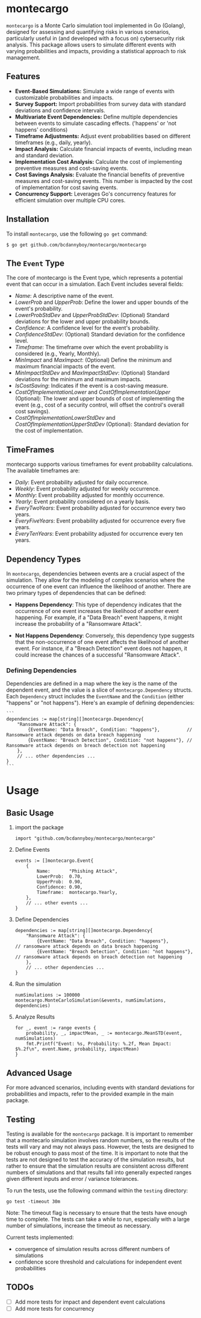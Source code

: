 # montecargo

`montecargo` is a Monte Carlo simulation tool implemented in Go (Golang), designed for assessing and quantifying risks in various scenarios, particularly useful in (and developed with a focus on) cybersecurity risk analysis. This package allows users to simulate different events with varying probabilities and impacts, providing a statistical approach to risk management.

## Features

- **Event-Based Simulations:** Simulate a wide range of events with customizable probabilities and impacts.
- **Survey Support:** Import probabilities from survey data with standard deviations and confidence intervals.
- **Multivariate Event Dependencies:** Define multiple dependencies between events to simulate cascading effects. ('happens' or 'not happens' conditions)
- **Timeframe Adjustments:** Adjust event probabilities based on different timeframes (e.g., daily, yearly).
- **Impact Analysis:** Calculate financial impacts of events, including mean and standard deviation.
- **Implementation Cost Analysis:** Calculate the cost of implementing preventive measures and cost-saving events.
- **Cost Savings Analysis:** Evaluate the financial benefits of preventive measures and cost-saving events. This number is impacted by the cost of implementation for cost saving events.
- **Concurrency Support:** Leverages Go's concurrency features for efficient simulation over multiple CPU cores.

## Installation

To install `montecargo`, use the following `go get` command:

```$ go get github.com/bcdannyboy/montecargo/montecargo```

## The `Event` Type

The core of montecargo is the Event type, which represents a potential event that can occur in a simulation. Each Event includes several fields:

- *Name*: A descriptive name of the event.
- *LowerProb* and *UpperProb*: Define the lower and upper bounds of the event's probability.
- *LowerProbStdDev* and *UpperProbStdDev*: (Optional) Standard deviations for the lower and upper probability bounds.
- *Confidence*: A confidence level for the event's probability.
- *ConfidenceStdDev*: (Optional) Standard deviation for the confidence level.
- *Timeframe*: The timeframe over which the event probability is considered (e.g., Yearly, Monthly).
- *MinImpact* and *MaxImpact*: (Optional) Define the minimum and maximum financial impacts of the event.
- *MinImpactStdDev* and *MaxImpactStdDev*: (Optional) Standard deviations for the minimum and maximum impacts.
- *IsCostSaving*: Indicates if the event is a cost-saving measure.
- *CostOfImplementationLower* and *CostOfImplementationUpper* (Optional): The lower and upper bounds of cost of implementing the event (e.g., cost of a security control, will offset the control's overall cost savings).
- *CostOfImplementationLowerStdDev* and *CostOfImplementationUpperStdDev* (Optional): Standard deviation for the cost of implementation.

##  TimeFrames

montecargo supports various timeframes for event probability calculations. The available timeframes are:

- *Daily*: Event probability adjusted for daily occurrence.
- *Weekly*: Event probability adjusted for weekly occurrence.
- *Monthly*: Event probability adjusted for monthly occurrence.
- *Yearly*: Event probability considered on a yearly basis.
- *EveryTwoYears*: Event probability adjusted for occurrence every two years.
- *EveryFiveYears*: Event probability adjusted for occurrence every five years.
- *EveryTenYears*: Event probability adjusted for occurrence every ten years.

## Dependency Types

In `montecargo`, dependencies between events are a crucial aspect of the simulation. They allow for the modeling of complex scenarios where the occurrence of one event can influence the likelihood of another. There are two primary types of dependencies that can be defined:

- **Happens Dependency**: This type of dependency indicates that the occurrence of one event increases the likelihood of another event happening. For example, if a "Data Breach" event happens, it might increase the probability of a "Ransomware Attack".

- **Not Happens Dependency**: Conversely, this dependency type suggests that the non-occurrence of one event affects the likelihood of another event. For instance, if a "Breach Detection" event does not happen, it could increase the chances of a successful "Ransomware Attack".

### Defining Dependencies

Dependencies are defined in a map where the key is the name of the dependent event, and the value is a slice of `montecargo.Dependency` structs. Each `Dependency` struct includes the `EventName` and the `Condition` (either "happens" or "not happens"). Here's an example of defining dependencies:

    ```
    dependencies := map[string][]montecargo.Dependency{
        "Ransomware Attack": {
            {EventName: "Data Breach", Condition: "happens"},          // Ransomware attack depends on data breach happening
            {EventName: "Breach Detection", Condition: "not happens"}, // Ransomware attack depends on breach detection not happening
        },
        // ... other dependencies ...
    }
    ```

# Usage

## Basic Usage

1. import the package

    `import "github.com/bcdannyboy/montecargo/montecargo"`

2. Define Events

    ```
    events := []montecargo.Event{
        {
            Name:       "Phishing Attack",
            LowerProb:  0.70,
            UpperProb:  0.90,
            Confidence: 0.90,
            Timeframe:  montecargo.Yearly,
        },
        // ... other events ...
    }
    ```

3. Define Dependencies

    ```
    dependencies := map[string][]montecargo.Dependency{
		"Ransomware Attack": {
			{EventName: "Data Breach", Condition: "happens"},          // ransomware attack depends on data breach happening
			{EventName: "Breach Detection", Condition: "not happens"}, // ransomware attack depends on breach detection not happening
		},
		// ... other dependencies ...
	}
    ```
4. Run the simulation

    ```
    numSimulations := 100000
	montecargo.MonteCarloSimulation(&events, numSimulations, dependencies)
    ```

5. Analyze Results

    ```
    for _, event := range events {
        probability, _, impactMean, _ := montecargo.MeanSTD(event, numSimulations)
        fmt.Printf("Event: %s, Probability: %.2f, Mean Impact: $%.2f\n", event.Name, probability, impactMean)
    }
    ```

## Advanced Usage

For more advanced scenarios, including events with standard deviations for probabilities and impacts, refer to the provided example in the main package.

## Testing

Testing is available for the `montecargo` package. It is important to remember that a montecarlo simulation involves random numbers, so the results of the tests will vary and may not always pass. However, the tests are designed to be robust enough to pass most of the time. It is important to note that the tests are not designed to test the accuracy of the simulation results, but rather to ensure that the simulation results are consistent across different numbers of simulations and that results fall into generally expected ranges given different inputs and error / variance tolerances.

To run the tests, use the following command within the `testing` directory:

`go test -timeout 30m`

Note: The timeout flag is necessary to ensure that the tests have enough time to complete. The tests can take a while to run, especially with a large number of simulations, increase the timeout as necessary.

Current tests implemented:

- convergence of simulation results across different numbers of simulations
- confidence score threshold and calculations for independent event probabilities

## TODOs

- [ ] Add more tests for impact and dependent event calculations
- [ ] Add more tests for concurrency
